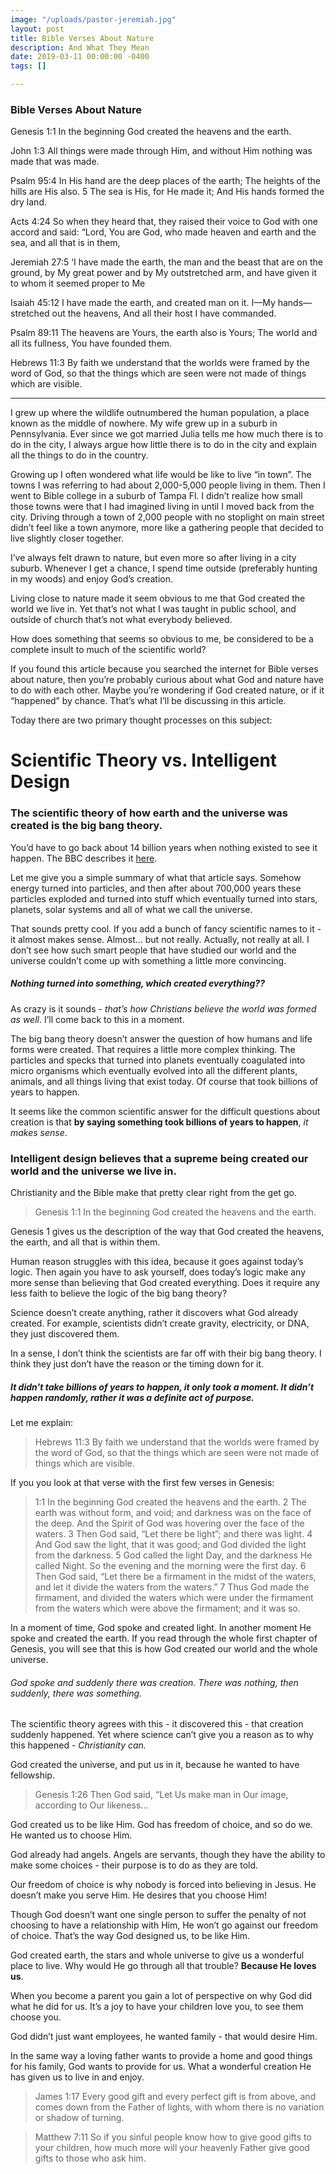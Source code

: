 ```yaml
---
image: "/uploads/pastor-jeremiah.jpg"
layout: post
title: Bible Verses About Nature
description: And What They Mean
date: 2019-03-11 00:00:00 -0400
tags: []

---
```

### Bible Verses About Nature

Genesis 1:1 In the beginning God created the heavens and the earth.

John 1:3 All things were made through Him, and without Him nothing was made that was made.

Psalm 95:4 In His hand are the deep places of the earth; The heights of the hills are His also. 5 The sea is His, for He made it; And His hands formed the dry land.

Acts 4:24 So when they heard that, they raised their voice to God with one accord and said: “Lord, You are God, who made heaven and earth and the sea, and all that is in them,

Jeremiah 27:5 ‘I have made the earth, the man and the beast that are on the ground, by My great power and by My outstretched arm, and have given it to whom it seemed proper to Me

Isaiah 45:12 I have made the earth, and created man on it. I—My hands—stretched out the heavens, And all their host I have commanded.

  
Psalm 89:11 The heavens are Yours, the earth also is Yours; The world and all its fullness, You have founded them.

Hebrews 11:3 By faith we understand that the worlds were framed by the word of God, so that the things which are seen were not made of things which are visible.

***

I grew up where the wildlife outnumbered the human population, a place known as the middle of nowhere. My wife grew up in a suburb in Pennsylvania. Ever since we got married Julia tells me how much there is to do in the city, I always argue how little there is to do in the city and explain all the things to do in the country.

Growing up I often wondered what life would be like to live “in town”. The towns I was referring to had about 2,000-5,000 people living in them. Then I went to Bible college in a suburb of Tampa Fl. I didn’t realize how small those towns were that I had imagined living in until I moved back from the city. Driving through a town of 2,000 people with no stoplight on main street didn’t feel like a town anymore, more like a gathering people that decided to live slightly closer together.

I’ve always felt drawn to nature, but even more so after living in a city suburb. Whenever I get a chance, I spend time outside (preferably hunting in my woods) and enjoy God’s creation.

Living close to nature made it seem obvious to me that God created the world we live in. Yet that’s not what I was taught in public school, and outside of church that’s not what everybody believed.

How does something that seems so obvious to me, be considered to be a complete insult to much of the scientific world?

If you found this article because you searched the internet for Bible verses about nature, then you’re probably curious about what God and nature have to do with each other. Maybe you’re wondering if God created nature, or if it “happened” by chance. That’s what I’ll be discussing in this article.

Today there are two primary thought processes on this subject:

# Scientific Theory vs. Intelligent Design

### The scientific theory of how earth and the universe was created is the big bang theory. 

You’d have to go back about 14 billion years when nothing existed to see it happen. The BBC describes it [here](http://www.bbc.com/future/story/20140812-how-was-the-universe-created).

Let me give you a simple summary of what that article says. Somehow energy turned into particles, and then after about 700,000 years these particles exploded and turned into stuff which eventually turned into stars, planets, solar systems and all of what we call the universe.

That sounds pretty cool. If you add a bunch of fancy scientific names to it - it almost makes sense. Almost… but not really. Actually, not really at all. I don’t see how such smart people that have studied our world and the universe couldn’t come up with something a little more convincing.

##### Nothing turned into something, which created everything??

As crazy is it sounds - _that’s how Christians believe the world was formed as well_. I’ll come back to this in a moment.

The big bang theory doesn’t answer the question of how humans and life forms were created. That requires a little more complex thinking. The particles and specks that turned into planets eventually coagulated into micro organisms which eventually evolved into all the different plants, animals, and all things living that exist today. Of course that took billions of years to happen.

It seems like the common scientific answer for the difficult questions about creation is that **by saying something took billions of years to happen**, _it makes sense_.

### Intelligent design believes that a supreme being created our world and the universe we live in.

Christianity and the Bible make that pretty clear right from the get go.

> Genesis 1:1 In the beginning God created the heavens and the earth.

Genesis 1 gives us the description of the way that God created the heavens, the earth, and all that is within them.

Human reason struggles with this idea, because it goes against today’s logic. Then again you have to ask yourself, does today’s logic make any more sense than believing that God created everything. Does it require any less faith to believe the logic of the big bang theory?

Science doesn’t create anything, rather it discovers what God already created. For example, scientists didn’t create gravity, electricity, or DNA, they just discovered them.

In a sense, I don’t think the scientists are far off with their big bang theory. I think they just don’t have the reason or the timing down for it.

##### It didn't take billions of years to happen, it only took a moment. It didn’t happen randomly, rather it was a definite act of purpose.

Let me explain:

> Hebrews 11:3 By faith we understand that the worlds were framed by the word of God, so that the things which are seen were not made of things which are visible.

If you you look at that verse with the first few verses in Genesis: 

> 1:1 In the beginning God created the heavens and the earth. 2 The earth was without form, and void; and darkness was on the face of the deep. And the Spirit of God was hovering over the face of the waters. 3 Then God said, “Let there be light”; and there was light. 4 And God saw the light, that it was good; and God divided the light from the darkness. 5 God called the light Day, and the darkness He called Night. So the evening and the morning were the first day. 6 Then God said, “Let there be a firmament in the midst of the waters, and let it divide the waters from the waters.” 7 Thus God made the firmament, and divided the waters which were under the firmament from the waters which were above the firmament; and it was so.

In a moment of time, God spoke and created light. In another moment He spoke and created the earth. If you read through the whole first chapter of Genesis, you will see that this is how God created our world and the whole universe.

###### God spoke and suddenly there was creation. There was nothing, then suddenly, there was something.

The scientific theory agrees with this - it discovered this - that creation suddenly happened. Yet where science can’t give you a reason as to why this happened - _Christianity can._

God created the universe, and put us in it, because he wanted to have fellowship.

> Genesis 1:26 Then God said, “Let Us make man in Our image, according to Our likeness…

God created us to be like Him. God has freedom of choice, and so do we. He wanted us to choose Him.

God already had angels. Angels are servants, though they have the ability to make some choices - their purpose is to do as they are told.

Our freedom of choice is why nobody is forced into believing in Jesus. He doesn’t make you serve Him. He desires that you choose Him!

Though God doesn’t want one single person to suffer the penalty of not choosing to have a relationship with Him, He won’t go against our freedom of choice. That’s the way God designed us, to be like Him.

God created earth, the stars and whole universe to give us a wonderful place to live. Why would He go through all that trouble? **Because He loves us**.

When you become a parent you gain a lot of perspective on why God did what he did for us. It’s a joy to have your children love you, to see them choose you.

God didn’t just want employees, he wanted family - that would desire Him.

In the same way a loving father wants to provide a home and good things for his family, God wants to provide for us. What a wonderful creation He has given us to live in and enjoy.

> James 1:17 Every good gift and every perfect gift is from above, and comes down from the Father of lights, with whom there is no variation or shadow of turning.

> Matthew 7:11 So if you sinful people know how to give good gifts to your children, how much more will your heavenly Father give good gifts to those who ask him.